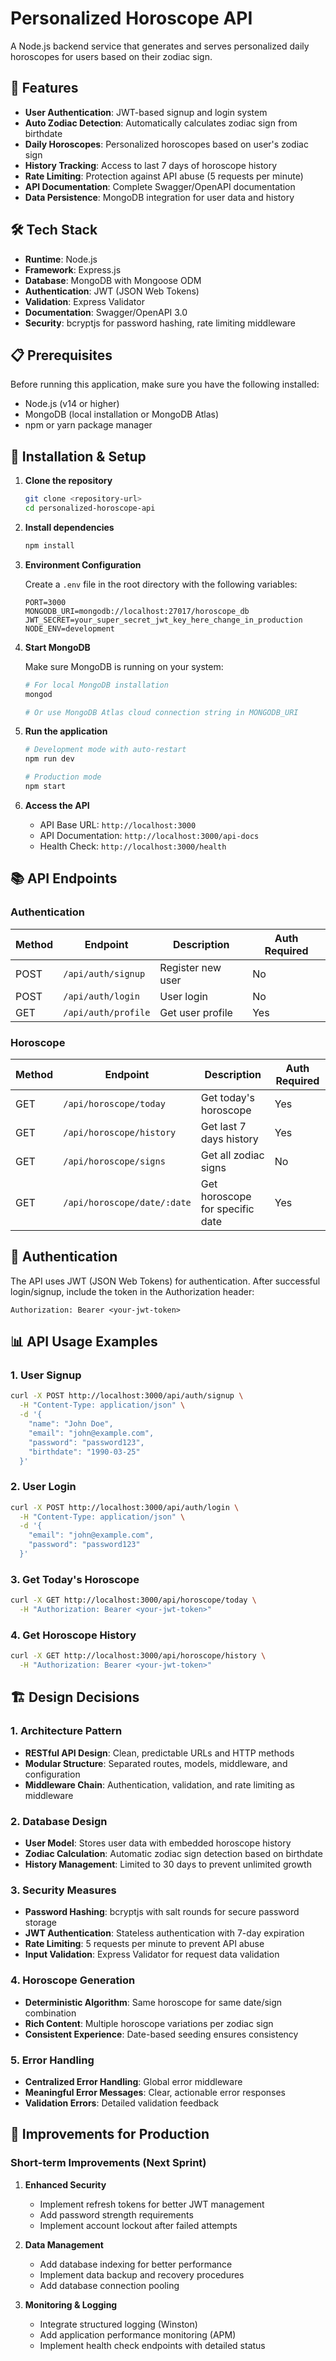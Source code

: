 # Personalized Horoscope API

A Node.js backend service that generates and serves personalized daily horoscopes for users based on their zodiac sign.

## 🚀 Features

- **User Authentication**: JWT-based signup and login system
- **Auto Zodiac Detection**: Automatically calculates zodiac sign from birthdate
- **Daily Horoscopes**: Personalized horoscopes based on user's zodiac sign
- **History Tracking**: Access to last 7 days of horoscope history
- **Rate Limiting**: Protection against API abuse (5 requests per minute)
- **API Documentation**: Complete Swagger/OpenAPI documentation
- **Data Persistence**: MongoDB integration for user data and history

## 🛠️ Tech Stack

- **Runtime**: Node.js
- **Framework**: Express.js
- **Database**: MongoDB with Mongoose ODM
- **Authentication**: JWT (JSON Web Tokens)
- **Validation**: Express Validator
- **Documentation**: Swagger/OpenAPI 3.0
- **Security**: bcryptjs for password hashing, rate limiting middleware

## 📋 Prerequisites

Before running this application, make sure you have the following installed:

- Node.js (v14 or higher)
- MongoDB (local installation or MongoDB Atlas)
- npm or yarn package manager

## 🔧 Installation & Setup

1. **Clone the repository**
   ```bash
   git clone <repository-url>
   cd personalized-horoscope-api
   ```

2. **Install dependencies**
   ```bash
   npm install
   ```

3. **Environment Configuration**
   
   Create a `.env` file in the root directory with the following variables:
   ```env
   PORT=3000
   MONGODB_URI=mongodb://localhost:27017/horoscope_db
   JWT_SECRET=your_super_secret_jwt_key_here_change_in_production
   NODE_ENV=development
   ```

4. **Start MongoDB**
   
   Make sure MongoDB is running on your system:
   ```bash
   # For local MongoDB installation
   mongod
   
   # Or use MongoDB Atlas cloud connection string in MONGODB_URI
   ```

5. **Run the application**
   ```bash
   # Development mode with auto-restart
   npm run dev
   
   # Production mode
   npm start
   ```

6. **Access the API**
   - API Base URL: `http://localhost:3000`
   - API Documentation: `http://localhost:3000/api-docs`
   - Health Check: `http://localhost:3000/health`

## 📚 API Endpoints

### Authentication

| Method | Endpoint | Description | Auth Required |
|--------|----------|-------------|---------------|
| POST | `/api/auth/signup` | Register new user | No |
| POST | `/api/auth/login` | User login | No |
| GET | `/api/auth/profile` | Get user profile | Yes |

### Horoscope

| Method | Endpoint | Description | Auth Required |
|--------|----------|-------------|---------------|
| GET | `/api/horoscope/today` | Get today's horoscope | Yes |
| GET | `/api/horoscope/history` | Get last 7 days history | Yes |
| GET | `/api/horoscope/signs` | Get all zodiac signs | No |
| GET | `/api/horoscope/date/:date` | Get horoscope for specific date | Yes |

## 🔐 Authentication

The API uses JWT (JSON Web Tokens) for authentication. After successful login/signup, include the token in the Authorization header:

```
Authorization: Bearer <your-jwt-token>
```

## 📊 API Usage Examples

### 1. User Signup
```bash
curl -X POST http://localhost:3000/api/auth/signup \
  -H "Content-Type: application/json" \
  -d '{
    "name": "John Doe",
    "email": "john@example.com",
    "password": "password123",
    "birthdate": "1990-03-25"
  }'
```

### 2. User Login
```bash
curl -X POST http://localhost:3000/api/auth/login \
  -H "Content-Type: application/json" \
  -d '{
    "email": "john@example.com",
    "password": "password123"
  }'
```

### 3. Get Today's Horoscope
```bash
curl -X GET http://localhost:3000/api/horoscope/today \
  -H "Authorization: Bearer <your-jwt-token>"
```

### 4. Get Horoscope History
```bash
curl -X GET http://localhost:3000/api/horoscope/history \
  -H "Authorization: Bearer <your-jwt-token>"
```

## 🏗️ Design Decisions

### 1. **Architecture Pattern**
- **RESTful API Design**: Clean, predictable URLs and HTTP methods
- **Modular Structure**: Separated routes, models, middleware, and configuration
- **Middleware Chain**: Authentication, validation, and rate limiting as middleware

### 2. **Database Design**
- **User Model**: Stores user data with embedded horoscope history
- **Zodiac Calculation**: Automatic zodiac sign detection based on birthdate
- **History Management**: Limited to 30 days to prevent unlimited growth

### 3. **Security Measures**
- **Password Hashing**: bcryptjs with salt rounds for secure password storage
- **JWT Authentication**: Stateless authentication with 7-day expiration
- **Rate Limiting**: 5 requests per minute to prevent API abuse
- **Input Validation**: Express Validator for request data validation

### 4. **Horoscope Generation**
- **Deterministic Algorithm**: Same horoscope for same date/sign combination
- **Rich Content**: Multiple horoscope variations per zodiac sign
- **Consistent Experience**: Date-based seeding ensures consistency

### 5. **Error Handling**
- **Centralized Error Handling**: Global error middleware
- **Meaningful Error Messages**: Clear, actionable error responses
- **Validation Errors**: Detailed validation feedback

## 🚀 Improvements for Production

### Short-term Improvements (Next Sprint)
1. **Enhanced Security**
   - Implement refresh tokens for better JWT management
   - Add password strength requirements
   - Implement account lockout after failed attempts

2. **Data Management**
   - Add database indexing for better performance
   - Implement data backup and recovery procedures
   - Add database connection pooling

3. **Monitoring & Logging**
   - Integrate structured logging (Winston)
   - Add application performance monitoring (APM)
   - Implement health check endpoints with detailed status



